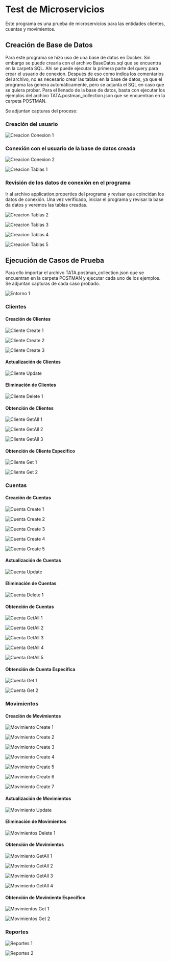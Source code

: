 # Test de Microservicios

Este programa es una prueba de microservicios para las entidades clientes, cuentas y movimientos.

## Creación de Base de Datos 

Para este programa se hizo uso de una base de datos en Docker. Sin embargo se puede crearla con el archivo BaseDatos.sql que se encuentra en la carpeta SQL. 
Ahi se puede ejecutar la primera parte del query para crear el usuario de conexion. Después de eso como indica los comentarios del archivo, no es necesario
crear las tablas en la base de datos, ya que el programa las genera automáticamente, pero se adjunta el SQL en caso que se quiera probar. Para el llenado
de la base de datos, basta con ejecutar los ejemplos del archivo TATA.postman_collection.json que se encuentran en la carpeta POSTMAN.

Se adjuntan capturas del proceso:
### Creación del usuario

![Creacion Conexion 1](https://github.com/user-attachments/assets/2eae61b2-17af-4acb-85d6-c891450f2b52)

### Conexión con el usuario de la base de datos creada

![Creacion Conexion 2](https://github.com/user-attachments/assets/e1cacb33-d5f1-4185-a9e5-8c2e51e55f23)

![Creacion Tablas 1](https://github.com/user-attachments/assets/1ce8e192-853b-4f4d-b7d5-65d7814b4230)

### Revisión de los datos de conexión en el programa
Ir al archivo application.properties del programa y revisar que coincidan los datos de conexión. Una vez verificado, iniciar el programa y revisar la base da datos 
y veremos las tablas creadas.

![Creacion Tablas 2](https://github.com/user-attachments/assets/b84af282-96f5-4518-8920-32183a7675e1)

![Creacion Tablas 3](https://github.com/user-attachments/assets/3f61fd43-5855-4e8c-9e98-8439383b5273)

![Creacion Tablas 4](https://github.com/user-attachments/assets/881b8488-79f2-4793-8b3a-423794260a0b)

![Creacion Tablas 5](https://github.com/user-attachments/assets/7e4f4966-b848-4a04-90f3-15c951e81270)

## Ejecución de Casos de Prueba

Para ello importar el archivo TATA.postman_collection.json que se encuentran en la carpeta POSTMAN y ejecutar cada uno de los ejemplos. Se adjuntan capturas de cada caso
probado.

![Entorno 1](https://github.com/user-attachments/assets/1487e0d8-e253-4969-98cc-fc8711f4de69)


### Clientes 

#### Creación de Clientes
![Cliente Create 1](https://github.com/user-attachments/assets/9f215a72-2267-4508-a43c-5feeed8b17e6)

![Cliente Create 2](https://github.com/user-attachments/assets/466af671-ec33-4c21-aeb4-81ac2be27f08)

![Cliente Create 3](https://github.com/user-attachments/assets/08bfa095-f66a-4bde-894f-fda100539c9d)

#### Actualización de Clientes

![Cliente Update](https://github.com/user-attachments/assets/760cee67-b7e6-4c61-b072-f0bee6d9a5bd)

#### Eliminación de Clientes

![Cliente Delete 1](https://github.com/user-attachments/assets/fb5eac07-8181-4ab7-adea-57fb63000cc4)

#### Obtención de Clientes

![Cliente GetAll 1](https://github.com/user-attachments/assets/71ba8a99-9ab4-44f1-9bee-29738a072e2a)

![Cliente GetAll 2](https://github.com/user-attachments/assets/9d9ffa2a-ae00-43df-b81c-3a44d135c78a)

![Cliente GetAll 3](https://github.com/user-attachments/assets/657f9799-bbe9-4f59-a778-290a654e208d)

#### Obtención de Cliente Especifico

![Cliente Get 1](https://github.com/user-attachments/assets/12f1ad64-28e2-4d86-b5f0-5fbeb09e0881)

![Cliente Get 2](https://github.com/user-attachments/assets/d2520e6b-0ba4-4b7a-97c9-ccf55f04a40a)


### Cuentas

#### Creación de Cuentas

![Cuenta Create 1](https://github.com/user-attachments/assets/de99f977-2320-4833-b1a0-5edd1f195cd0)

![Cuenta Create 2](https://github.com/user-attachments/assets/1d95b89d-97db-4d39-b2fe-e8454ab15e39)

![Cuenta Create 3](https://github.com/user-attachments/assets/6bf18572-68e6-43ed-bc45-8d11c9c39652)

![Cuenta Create 4](https://github.com/user-attachments/assets/a3046ce9-fc4c-4572-94ef-d65bb67af53d)

![Cuenta Create 5](https://github.com/user-attachments/assets/5a6a6d18-1729-41a9-905d-e12d8de5458d)

#### Actualización de Cuentas

![Cuenta Update](https://github.com/user-attachments/assets/6e389384-ac29-40d9-b80c-fda23b6c4caf)

#### Eliminación de Cuentas

![Cuenta Delete 1](https://github.com/user-attachments/assets/03da7c95-75d4-47f0-a15b-44b787b43c15)

#### Obtención de Cuentas

![Cuenta GetAll 1](https://github.com/user-attachments/assets/f673f7ac-fc09-4958-a2eb-c666fa7eee16)

![Cuenta GetAll 2](https://github.com/user-attachments/assets/89a02adc-fe46-444c-897d-a024a585ef43)

![Cuenta GetAll 3](https://github.com/user-attachments/assets/661bad1c-3856-44f1-a4c7-345b034789ba)

![Cuenta GetAll 4](https://github.com/user-attachments/assets/5028905f-a111-480b-b86a-26f7a0e27d7b)

![Cuenta GetAll 5](https://github.com/user-attachments/assets/325df081-550e-4cbe-aee0-c4d13104152e)

#### Obtención de Cuenta Especifica

![Cuenta Get 1](https://github.com/user-attachments/assets/a521e624-2cb4-4182-87ea-c111eb8b8c67)

![Cuenta Get 2](https://github.com/user-attachments/assets/f607e940-dcf8-48c8-95da-795aa7303693)


### Movimientos

#### Creación de Movimientos

![Movimiento Create 1](https://github.com/user-attachments/assets/2988f819-9d90-4732-ab98-56460d90a7c6)

![Movimiento Create 2](https://github.com/user-attachments/assets/718c5629-a131-432a-bf63-1a03142143ce)

![Movimiento Create 3](https://github.com/user-attachments/assets/431b5376-4414-4d71-854f-c06ae435ca13)

![Movimiento Create 4](https://github.com/user-attachments/assets/4e69c0e3-4da6-4670-a447-7cd4c3512ddd)

![Movimiento Create 5](https://github.com/user-attachments/assets/d12106f6-0e76-4438-b5c7-77ecc0e0a979)

![Movimiento Create 6](https://github.com/user-attachments/assets/465af153-605c-4236-8fa2-d159de504e88)

![Movimiento Create 7](https://github.com/user-attachments/assets/269c24b3-149d-45e7-b322-496b6e1d4c14)

#### Actualización de Movimientos

![Movimiento Update](https://github.com/user-attachments/assets/9fa1afbf-eb6b-417e-9f10-5dbe323df5a5)

#### Eliminación de Movimientos

![Movimientos Delete 1](https://github.com/user-attachments/assets/e8f4789d-d919-4a51-b72f-cfe62f9a255e)

#### Obtención de Movimientos

![Movimiento GetAll 1](https://github.com/user-attachments/assets/4f318530-0124-414d-9de4-408ace431670)

![Movimiento GetAll 2](https://github.com/user-attachments/assets/f0f556b2-5280-4344-b27e-e630920ad2d1)

![Movimiento GetAll 3](https://github.com/user-attachments/assets/55461108-2b2c-4ab1-8f34-c5cbdc7cbd4f)

![Movimiento GetAll 4](https://github.com/user-attachments/assets/8028ef1a-146d-4b7a-95c5-e48142d5a0b2)

#### Obtención de Movimiento Especifico

![Movimientos Get 1](https://github.com/user-attachments/assets/a8ee09f9-4005-46d9-a434-d84deb8fed66)

![Movimientos Get 2](https://github.com/user-attachments/assets/f17cb87c-7516-4160-9ade-0ac1619322c1)


### Reportes

![Reportes 1](https://github.com/user-attachments/assets/42297481-b12c-410e-8bc0-ced4ff1ddcc0)

![Reportes 2](https://github.com/user-attachments/assets/1bbcdfbd-1179-4cd5-bf65-f47e6f190923)

